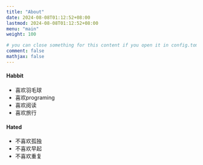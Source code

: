 ```yaml
---
title: "About"
date: 2024-08-08T01:12:52+08:00
lastmod: 2024-08-08T01:12:52+08:00
menu: "main"
weight: 100

# you can close something for this content if you open it in config.toml.
comment: false
mathjax: false
---
```


#### Habbit

- 喜欢羽毛球
- 喜欢programing
- 喜欢阅读
- 喜欢旅行

#### Hated

- 不喜欢孤独
- 不喜欢早起
- 不喜欢重复
